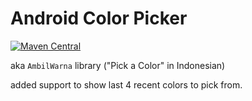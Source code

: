 Android Color Picker
====================

[![Maven Central](https://maven-badges.herokuapp.com/maven-central/com.github.yukuku/ambilwarna/badge.svg)](https://maven-badges.herokuapp.com/maven-central/com.github.yukuku/ambilwarna)

aka `AmbilWarna` library ("Pick a Color" in Indonesian)

added support to show last 4 recent colors to pick from.
